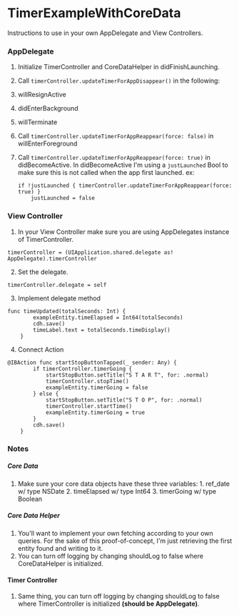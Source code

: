 # TimerExampleWithCoreData

Instructions to use in your own AppDelegate and View Controllers.

### AppDelegate

1. Initialize TimerController and CoreDataHelper in didFinishLaunching.
2. Call `timerController.updateTimerForAppDisappear()` in the following:
  1. willResignActive
  2. didEnterBackground
  3. willTerminate
3. Call `timerController.updateTimerForAppReappear(force: false)` in willEnterForeground
4. Call `timerController.updateTimerForAppReappear(force: true)` in didBecomeActive. In didBecomeActive I'm using a `justLaunched` Bool to make sure this is not called when the app first launched.
  ex: 
   
    ```
    if !justLaunched { timerController.updateTimerForAppReappear(force: true) }
		justLaunched = false
    ```
    
### View Controller
1. In your View Controller make sure you are using AppDelegates instance of TimerController.

  ```
  timerController = (UIApplication.shared.delegate as! AppDelegate).timerController
  ```
2. Set the delegate.

  ```
  timerController.delegate = self
  ```
3. Implement delegate method

```
func timeUpdated(totalSeconds: Int) {
		exampleEntity.timeElapsed = Int64(totalSeconds)
		cdh.save()
		timeLabel.text = totalSeconds.timeDisplay()
	}
```
4. Connect Action

```
@IBAction func startStopButtonTapped(_ sender: Any) {
		if timerController.timerGoing {
			startStopButton.setTitle("S T A R T", for: .normal)
			timerController.stopTime()
			exampleEntity.timerGoing = false
		} else {
			startStopButton.setTitle("S T O P", for: .normal)
			timerController.startTime()
			exampleEntity.timerGoing = true
		}
		cdh.save()
	}
  ```
  
### Notes
##### Core Data
  1. Make sure your core data objects have these three variables:
    1. ref_date w/ type NSDate
    2. timeElapsed w/ type Int64
    3. timerGoing w/ type Boolean
    
##### Core Data Helper
  1. You'll want to implement your own fetching according to your own queries. For the sake of this proof-of-concept, I'm just retrieving the first entity found and writing to it.
  2. You can turn off logging by changing shouldLog to false where CoreDataHelper is initialized.

#### Timer Controller
  1. Same thing, you can turn off logging by changing shouldLog to false where TimerController is initialized **(should be AppDelegate)**.
